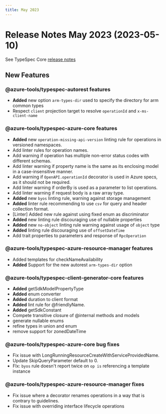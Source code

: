 ```yaml
---
title: May 2023
---
```


# Release Notes May 2023 (2023-05-10)

See TypeSpec Core [release notes](https://typespec.io/docs/release-notes/release-2023-05-10)

## New Features

### @azure-tools/typespec-autorest features

- **Added** new option `arm-types-dir` used to specify the directory for arm common types
- Respect `client` projection target to resolve `operationId` and `x-ms-client-name`

### @azure-tools/typespec-azure-core features

- **Added** new `operation-missing-api-version` linting rule for operations in versioned namespaces.
- Add linter rules for operation names.
- Add warning if operation has multiple non-error status codes with different schemas.
- Add linter warning if property name is the same as its enclosing model in a case-insensitive manner.
- Add warning if `OpenAPI.operationId` decorator is used in Azure specs, as it should not be required.
- Add linter warning if orderBy is used as a parameter to list operations.
- Add linter warning if request body is a raw array type.
- **Added** new `byos` linting rule, warning against storage management
- **Added** linter rule recommending to use `csv` for query and header collection format.
- [Linter] Added new rule against using fixed enum as discriminator
- **Added** new linting rule discouraging use of nullable properties
- **Added** new `no-object` linting rule warning against usage of `object` type
- **Added** linting rule discouraging use of `offsetDateTime`
- Add trait properties to parameters and response of `RpcOperation`

### @azure-tools/typespec-azure-resource-manager features

- Added templates for checkNameAvailability
- **Added** Support for the new autorest `arm-types-dir` option

### @azure-tools/typespec-client-generator-core features

- **Added** getSdkModelPropertyType
- **Added** enum converter
- **Added** duration to client format
- **Added** lint rule for @friendlyName.
- **Added** getSdkConstant
- Compete transitive closure of @internal methods and models
- generate nullable enums
- refine types in union and enum
- remove support for zonedDateTime

### @azure-tools/typespec-azure-core bug fixes

- Fix issue with LongRunningResourceCreateWithServiceProvidedName.
- Update SkipQueryParameter default to 0.
- FIx: `byos` rule doesn't report twice on `op is` referencing a template instance

### @azure-tools/typespec-azure-resource-manager fixes

- Fix issue where a decorator renames operations in a way that is contrary to guidelines.
- Fix issue with overriding interface lifecycle operations
